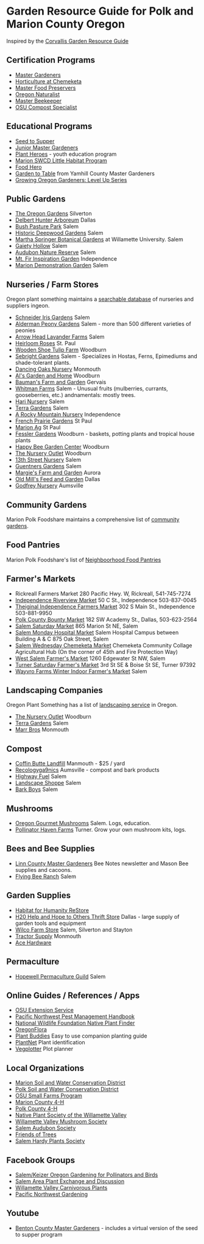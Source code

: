 # Garden Resource Guide for Polk and Marion County Oregon

Inspired by the [Corvallis Garden Resource Guide](https://sustainablecorvallis.org/what-we-do/action-teams/food/garden-resource-guide/)

## Certification Programs
* [Master Gardeners](https://extension.oregonstate.edu/mg)
* [Horticulture at Chemeketa](https://www.chemeketa.edu/programs-classes/program-finder/horticulture/)
* [Master Food Preservers](https://extension.oregonstate.edu/mfp/master-food-preserver-program)
* [Oregon Naturalist](https://extension.oregonstate.edu/oregon-naturalist)
* [Master Beekeeper](https://extension.oregonstate.edu/mb)
* [OSU Compost Specialist](https://extension.oregonstate.edu/mg/lane/compost-specialists)

## Educational Programs
* [Seed to Supper](https://extension.oregonstate.edu/seed-supper)
* [Junior Master Gardeners](https://jmgkids.us)
* [Plant Heroes](https://plantheroes.org) - youth education program
* [Marion SWCD Little Habitat Program](https://www.marionswcd.net/little-habitat-project/)
* [Food Hero](https://foodhero.org)
* [Garden to Table](https://ycmga.org/garden-to-table/) from Yamhill County Master Gardeners
* [Growing Oregon Gardeners: Level Up Series](https://extension.oregonstate.edu/mg/growing-oregon-gardeners-level-series-2024)

## Public Gardens 
* [The Oregon Gardens](http://www.oregongarden.org/) Silverton
* [Delbert Hunter Arboreum](http://www.delberthunterarboretum.org/) Dallas
* [Bush Pasture Park](https://www.cityofsalem.net/Home/Components/FacilityDirectory/FacilityDirectory/85/599) Salem
* [Historic Deepwood Gardens](https://www.historicdeepwoodestate.org/) Salem
* [Martha Springer Botanical Gardens](https://en.wikipedia.org/wiki/Martha_Springer_Botanical_Garden) at Willamette University. Salem
* [Gaiety Hollow](https://lordschryver.org/gaiety-hollow/) Salem
* [Audubon Nature Reserve](https://www.salemaudubon.org/nature-reserve) Salem
* [Mt. Fir Inspiration Garden](https://www.ci.independence.or.us/mt-fir-park-inspiration-garden/) Independence
* [Marion Demonstration Garden](https://marioncomga.org/demonstration-garden/) Salem

## Nurseries / Farm Stores
Oregon plant something maintains a [searchable database](https://plantsomethingoregon.com/find/wpbdp_category/1garden-centers-specialty-nurseries/) of nurseries and suppliers ingeon. 

* [Schneider Iris Gardens](http://www.schreinersgardens.com/) Salem
* [Alderman Peony Gardens](http://peonyparadise.com/) Salem - more than 500 different varieties of peonies 
* [Arrow Head Lavander Farms](https://www.arrowheadlavender.com) Salem
* [Heirloom Roses](http://www.heirloomroses.com/) St. Paul
* [Wooden Shoe Tulip Farm](https://www.woodenshoe.com/) Woodburn
* [Sebright Gardens](https://www.sebrightgardens.com) Salem - Specializes in Hostas, Ferns, Epimediums and shade-tolerant plants.
* [Dancing Oaks Nursery](http://www.dancingoaks.com/) Monmouth
* [Al's Garden and Home](http://www.als-gardencenter.com/) Woodburn
* [Bauman's Farm and Garden](http://www.baumanfarms.com/) Gervais
* [Whitman Farms](https://www.whitmanfarms.com/) Salem - Unusual fruits (mulberries, currants, gooseberries, etc.) andnamentals: mostly trees.
* [Hari Nursery](https://www.harinursery.com/) Salem
* [Terra Gardens](https://www.terragardens.net/) Salem
* [A Rocky Mountain Nursery](http://www.rkymtnnsy.com/) Independence
* [French Prairie Gardens](http://www.fpgardens.com/) St Paul
* [Marion Ag](http://www.marionag.com/) St Paul
* [Fessler Gardens](http://www.fesslernursery.com/) Woodburn - baskets, potting plants and tropical house plants
* [Happy Bee Garden Center](https://www.fandbfarms.com/page/Happy-Bee-Garden-Center) Woodburn
* [The Nursery Outlet](http://thenurseryoutlet.us/) Woodburn
* [13th Street Nursery](https://www.13thstreetnursery.net) Salem
* [Guentners Gardens](https://www.facebook.com/GuentnersGardens/) Salem
* [Margie's Farm and Garden](https://margiesfarmandgarden.com) Aurora
* [Old Mill's Feed and Garden](https://oldmillfeed.com) Dallas
* [Godfrey Nursery](https://www.godfreynursery.com) Aumsville

## Community Gardens 

Marion Polk Foodshare maintains a comprehensive list of [community gardens](https://marionpolkfoodshare.org/programs/community-gardens/find-a-garden/). 

## Food Pantries

Marion Polk Foodshare's list of [Neighboorhood Food Pantries](https://marionpolkfoodshare.org/get-help/)

## Farmer's Markets

* Rickreall Farmers Market 280 Pacific Hwy. W, Rickreall, 541-745-7274
* [Independence Riverview Market](https://www.independenceriverviewmarket.com) 50 C St., Independence 503-837-0045 
* [Theiginal Independence Farmers Market](https://www.independencefarmersmarket-or.org) 302 S Main St., Independence 503-881-9950
* [Polk County Bounty Market](www.exploredallasoregon.org) 182 SW Academy St., Dallas, 503-623-2564
* [Salem Saturday Market](https://www.salemcommunitymarkets.com/saturday-market.html) 865 Marion St NE, Salem
* [Salem Monday Hospital Market](https://www.salemcommunitymarkets.com/monday-market.html) ​Salem Hospital Campus between Building A & C 875 Oak Street, Salem
* [Salem Wednesday Chemeketa Market](https://www.salemcommunitymarkets.com/wednesday-chemeketa-market.html) Chemeketa Community Collage Agricultural Hub (On the corner of 45th and Fire Protection Way)
* [West Salem Farmer's Market](https://www.salemcommunitymarkets.com/thursday-market.html) 1260 Edgewater St NW, Salem
* [Turner Saturday Farmer's Market](https://sokoapp.co/market/turner-farmers-market) 3rd St SE & Boise St SE, Turner 97392
* [Wayvro Farms Winter Indoor Farmer's Market](https://wavrafarms.com) Salem

## Landscaping Companies

Oregon Plant Something has a list of [landscaping service](https://plantsomethingoregon.com/find-landscapers/) in Oregon.

* [The Nursery Outlet](https://thenurseryoutlet.us) Woodburn
* [Terra Gardens](https://www.terragardens.net) Salem
* [Marr Bros](http://www.marrbrosbark.com/) Monmouth

## Compost

* [Coffin Butte Landfill](https://coffinbuttelandfill.com) Manmouth - $25 / yard
* [Recologyga9nics](https://www.recology.com/recology-western-oregon/organics-aumsville/) Aumsville - compost and bark products
* [Highway Fuel](https://highwayfuel.com/product-category/soil-compost/) Salem
* [Landscape Shoppe](https://landscapeshoppe.com/soil-compost/) Salem
* [Bark Boys](https://barkboys.net/our-products/soil/) Salem 

## Mushrooms

* [Oregon Gourmet Mushrooms](https://orgourmetmushrooms.com) Salem. Logs, education.
* [Pollinator Haven Farms](https://pollinatorhavenfarm.com) Turner. Grow your own mushroom kits, logs.

## Bees and Bee Supplies

* [Linn County Master Gardeners](https://www.linnmastergardeners.com/pollinator-info) Bee Notes newsletter and Mason Bee supplies and cacoons.
* [Flying Bee Ranch](https://flyingbeeranch.net/) Salem 

## Garden Supplies
* [Habitat for Humanity ReStore](https://salemhabitat.org/restore/)
* [H20 Help and Hope to Others Thrift Store](https://www.facebook.com/p/H20-Help-and-Hope-to-Others-100079867184192/) Dallas - large supply of garden tools and equipment
* [Wilco Farm Store](https://www.farmstore.com) Salem, Silverton and Stayton
* [Tractor Supply](https://www.tractorsupply.com/tsc/store_Monmouth-OR-97361_2478) Monmouth
* [Ace Hardware](https://www.acehardware.com)

## Permaculture

* [Hopewell Permaculture Guild](https://www.hopewellhub.com/hopewell-permaculture-guild.html) Salem

## Online Guides / References / Apps

* [OSU Extension Service](https://extension.oregonstate.edu)
* [Pacific Northwest Pest Management Handbook](http://pnwhandbooks.org)
* [National Wildlife Foundation Native Plant Finder](https://nativeplantfinder.nwf.org/)
* [OregonFlora](https://oregonflora.org)
* [Plant Buddies](https://plantbuddies.serlo.org) Easy to use companion planting guide
* [PlantNet](https://plantnet.org/en/) Plant identification
* [Vegplotter](https://vegplotter.com) Plot planner

## Local Organizations

* [Marion Soil and Water Conservation District](https://www.marionswcd.net)
* [Polk Soil and Water Conservation District](http://polkswcd.com)
* [OSU Small Farms Program](https://smallfarms.oregonstate.edu)
* [Marion County 4-H](https://extension.oregonstate.edu/4h/marion)
* [Polk County 4-H](https://extension.oregonstate.edu/4h/polk)
* [Native Plant Society of the Willamette Valley](https://www.npsoregon.org/wp/wv/)
* [Willamette Valley Mushroom Society](https://www.wvmssalem.org)
* [Salem Audubon Society](https://www.salemaudubon.org)
* [Friends of Trees](https://friendsoftrees.org/salem/)
* [Salem Hardy Plants Society](https://salemhardyplantsociety.org)

## Facebook Groups 
* [Salem/Keizer Oregon Gardening for Pollinators and Birds](https://www.facebook.com/share/g/gcU2VdpkXkab42Kj/)
* [Salem Area Plant Exchange and Discussion](https://www.facebook.com/share/g/CuduD37NsJdPpHJb/)
* [Willamette Valley Carnivorous Plants](https://www.facebook.com/share/g/CUUEMV1XPueWQiX2/)
* [Pacific Northwest Gardening](https://www.facebook.com/share/g/QQGPkGrSUy599izH/)

## Youtube
* [Benton County Master Gardeners](https://www.youtube.com/@bentoncountymastergardener1039) - includes a virtual version of the seed to supper program
